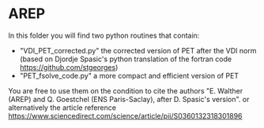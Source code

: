 # AREP
In this folder you will find two python routines that contain:

  - "VDI_PET_corrected.py" the corrected version of PET after the VDI norm (based on Djordje Spasic's python translation of the fortran code https://github.com/stgeorges)
  - "PET_fsolve_code.py" a more compact and efficient version of PET

You are free to use them on the condition to cite the authors
   "E. Walther (AREP) and Q. Goestchel (ENS Paris-Saclay),  after D. Spasic's version".
   or alternatively the article reference https://www.sciencedirect.com/science/article/pii/S0360132318301896
